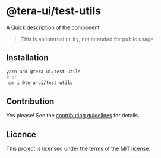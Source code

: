 # @tera-ui/test-utils

A Quick description of the component

> This is an internal utility, not intended for public usage.

## Installation

```sh
yarn add @tera-ui/test-utils
# or
npm i @tera-ui/test-utils
```

## Contribution

Yes please! See the
[contributing guidelines](https://github.com/hieumau12/nextui-tera/blob/master/CONTRIBUTING.md)
for details.

## Licence

This project is licensed under the terms of the
[MIT license](https://github.com/hieumau12/nextui-tera/blob/master/LICENSE).
